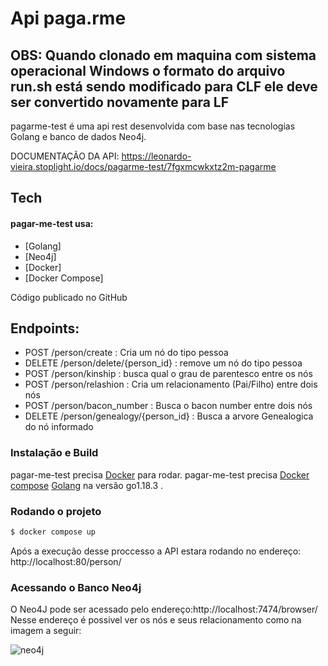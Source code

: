 # Api paga.rme

## OBS: Quando clonado em maquina com sistema operacional Windows o formato do arquivo run.sh está sendo modificado para CLF ele deve ser convertido novamente para LF

pagarme-test é uma api rest desenvolvida com base nas tecnologias Golang e banco de dados Neo4j.

DOCUMENTAÇÃO DA API: https://leonardo-vieira.stoplight.io/docs/pagarme-test/7fgxmcwkxtz2m-pagarme

## Tech
#### pagar-me-test usa:

* [Golang]
* [Neo4j]
* [Docker]
* [Docker Compose]

Código publicado no GitHub

## Endpoints:
  - POST /person/create : Cria um nó do tipo pessoa
  - DELETE /person/delete/{person_id} : remove um nó do tipo pessoa
  - POST /person/kinship : busca qual o grau de parentesco entre  os nós
  - POST /person/relashion : Cria um relacionamento (Pai/Filho) entre dois nós
  - POST /person/bacon_number : Busca o bacon number entre dois nós
  - DELETE /person/genealogy/{person_id} : Busca a arvore Genealogica do nó informado
 
### Instalação e Build

pagar-me-test precisa [Docker](https://docs.docker.com/desktop/windows/install/) para rodar.
pagar-me-test precisa [Docker compose](https://docs.docker.com/desktop/windows/install/)
[Golang](https://docs.docker.com/compose/install/) na versão go1.18.3 .

### Rodando o projeto
```sh
$ docker compose up 
```
Após a execução desse proccesso a API estara rodando no endereço: http://localhost:80/person/

### Acessando o Banco Neo4j

O Neo4J pode ser acessado pelo endereço:http://localhost:7474/browser/
Nesse endereço é possivel ver os nós e seus relacionamento como na imagem a seguir:

![neo4j](https://i.ibb.co/MDYb4Fh/neo4j.png)
